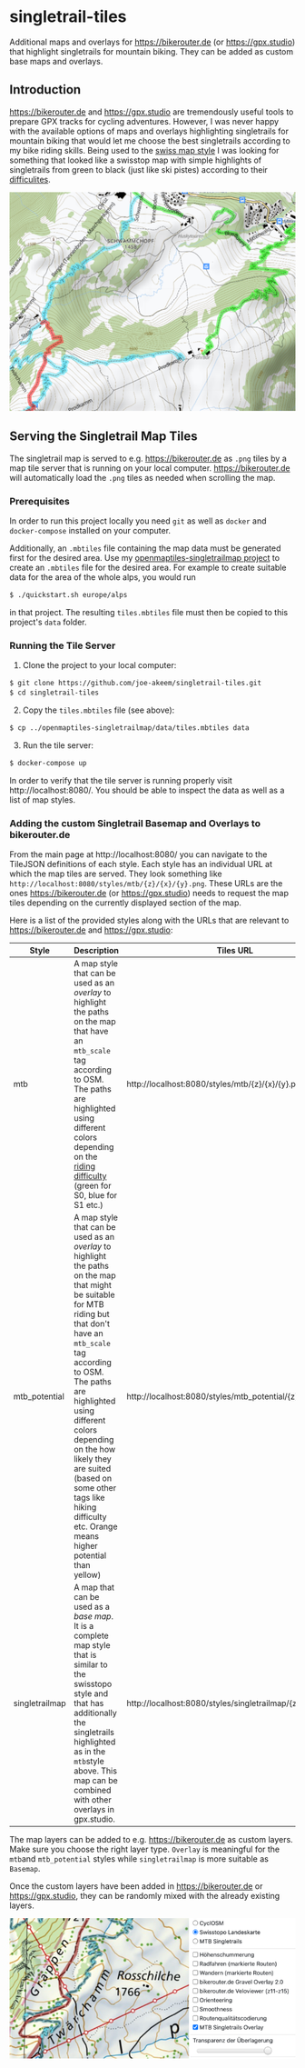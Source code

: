 # singletrail-tiles

Additional maps and overlays for https://bikerouter.de (or https://gpx.studio) that highlight singletrails for mountain biking.
They can be added as custom base maps and overlays.

## Introduction

https://bikerouter.de and https://gpx.studio are tremendously useful tools to prepare GPX tracks for cycling adventures.
However, I was never happy with the available options of maps and overlays highlighting singletrails for mountain biking
that would let me choose the best singletrails according to my bike riding skills. Being used to the
[swiss map style](https://prod-swishop-s3.s3.eu-central-1.amazonaws.com/2022-08/symbols_en.pdf) I was looking for something
that looked like a swisstop map with simple highlights of singletrails from green to black (just like ski pistes) according
to their [difficulites](https://wiki.openstreetmap.org/wiki/Key:mtb:scale).

![Singletrail Map](./img/singletrail-map.png)

## Serving the Singletrail Map Tiles

The singletrail map is served to e.g. https://bikerouter.de as `.png` tiles by a map tile server that is running on your local computer.
https://bikerouter.de will automatically load the `.png` tiles as needed when scrolling the map.

### Prerequisites

In order to run this project locally you need `git` as well as `docker` and `docker-compose` installed on your computer.

Additionally, an `.mbtiles` file containing the map data must be generated first for the desired area.
Use my [openmaptiles-singletrailmap project](https://github.com/joe-akeem/openmaptiles-singletrailmap) to create an `.mbtiles`
file for the desired area. For example to create suitable data for the area of the whole alps, you would run

```bash
$ ./quickstart.sh europe/alps
```

in that project. The resulting `tiles.mbtiles` file must then be copied to this project's `data` folder.

### Running the Tile Server

1. Clone the project to your local computer:

```bash
$ git clone https://github.com/joe-akeem/singletrail-tiles.git
$ cd singletrail-tiles
``` 

2. Copy the `tiles.mbtiles` file (see above):

```bash
$ cp ../openmaptiles-singletrailmap/data/tiles.mbtiles data
``` 

3. Run the tile server:

```bash
$ docker-compose up
``` 

In order to verify that the tile server is running properly visit http://localhost:8080/. You should be able to inspect
the data as well as a list of map styles.

### Adding the custom Singletrail Basemap and Overlays to bikerouter.de

From the main page at http://localhost:8080/ you can navigate to the TileJSON definitions of each style. Each style has
an individual URL at which the map tiles are served. They look something like `http://localhost:8080/styles/mtb/{z}/{x}/{y}.png`.
These URLs are the ones https://bikerouter.de (or https://gpx.studio) needs to request the map tiles depending on the currently displayed section of the map.

Here is a list of the provided styles along with the URLs that are relevant to https://bikerouter.de and https://gpx.studio:

|Style|Description|Tiles URL|
|---|---|---|
| mtb | A map style that can be used as an _overlay_ to highlight the paths on the map that have an `mtb_scale` tag according to OSM. The paths are highlighted using different colors depending on the [riding difficulty](https://wiki.openstreetmap.org/wiki/Key:mtb:scale) (green for S0, blue for S1 etc.) |http://localhost:8080/styles/mtb/{z}/{x}/{y}.png |
| mtb_potential | A map style that can be used as an _overlay_ to highlight the paths on the map that might be suitable for MTB riding but that don't have an `mtb_scale` tag according to OSM. The paths are highlighted using different colors depending on the how likely they are suited (based on some other tags like hiking difficulty etc. Orange means higher potential than yellow) |http://localhost:8080/styles/mtb_potential/{z}/{x}/{y}.png |
| singletrailmap | A map that can be used as a _base map_. It is a complete map style that is similar to the swisstopo style and that has additionally the singletrails highlighted as in the `mtb`style above. This map can be combined with other overlays in gpx.studio. | http://localhost:8080/styles/singletrailmap/{z}/{x}/{y}.png |

The map layers can be added to e.g. https://bikerouter.de as custom layers. Make sure you choose the right layer type. `Overlay`
is meaningful for the `mtb`and `mtb_potential` styles while `singletrailmap` is more suitable as `Basemap`.

Once the custom layers have been added in https://bikerouter.de or https://gpx.studio, they can be randomly mixed with the
already existing layers.

![Custom Layers](img/custom_layers.png)

